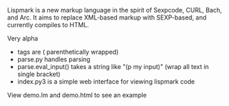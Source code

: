 Lispmark is a new markup language in the spirit of
Sexpcode, CURL, Bach, and Arc. It aims to replace
XML-based markup with SEXP-based, and currently
compiles to HTML.

Very alpha

* tags are ( parenthetically wrapped)
* parse.py handles parsing 
* parse.eval_input() takes a string like "(p my input)" (wrap all text in single bracket)
* index.py3 is a simple web interface for viewing lispmark code

View demo.lm and demo.html to see an example